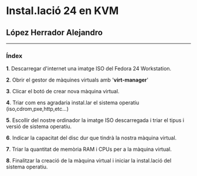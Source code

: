 # Instal.lació 24 en KVM

## López Herrador Alejandro

***
###                                 **Índex**

**1**. Descarregar d'internet una imatge ISO del Fedora 24 Workstation.


**2**. Obrir el gestor de màquines virtuals amb '**virt-manager**'


**3**. Clicar el botó de crear nova màquina virtual. 


**4**. Triar com ens agradaria instal.lar el sistema operatiu (iso,cdrom,pxe,http,etc...)


**5**. Escollir del nostre ordinador la imatge ISO descarregada i triar el tipus i versió de sistema operatiu. 


**6**. Indicar la capacitat del disc dur que tindrà la nostra màquina virtual.


**7**. Triar la quantitat de memòria RAM i CPUs per a la màquina virtual.


**8**. Finalitzar la creació de la màquina virtual i iniciar la instal.lació del sistema operatiu.
 
  
